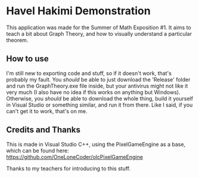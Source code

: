 # Havel Hakimi Demonstration

This application was made for the Summer of Math Exposition #1. It aims to teach a bit about Graph Theory, and how to visually understand a particular theorem.

## How to use

I'm still new to exporting code and stuff, so if it doesn't work, that's probably my fault. You *should* be able to just download the 'Release' folder and run the GraphTheory.exe file inside, but your antivirus might not like it very much (I also have no idea if this works on anything but Windows). Otherwise, you *should* be able to download the whole thing, build it yourself in Visual Studio or something similar, and run it from there.
Like I said, if you can't get it to work, that's on me.

## Credits and Thanks

This is made in Visual Studio C++, using the PixelGameEngine as a base, which can be found here: https://github.com/OneLoneCoder/olcPixelGameEngine

Thanks to my teachers for introducing to this stuff.

